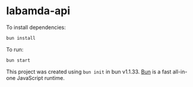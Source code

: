 # labamda-api

To install dependencies:

```bash
bun install
```

To run:

```bash
bun start
```

This project was created using `bun init` in bun v1.1.33. [Bun](https://bun.sh) is a fast all-in-one JavaScript runtime.
